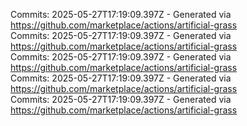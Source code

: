 Commits: 2025-05-27T17:19:09.397Z - Generated via https://github.com/marketplace/actions/artificial-grass
<br>
Commits: 2025-05-27T17:19:09.397Z - Generated via https://github.com/marketplace/actions/artificial-grass
<br>
Commits: 2025-05-27T17:19:09.397Z - Generated via https://github.com/marketplace/actions/artificial-grass
<br>
Commits: 2025-05-27T17:19:09.397Z - Generated via https://github.com/marketplace/actions/artificial-grass
<br>
Commits: 2025-05-27T17:19:09.397Z - Generated via https://github.com/marketplace/actions/artificial-grass
<br>

